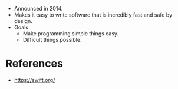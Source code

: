 * Announced in 2014.
* Makes it easy to write software that is incredibly fast and safe by design.
* Goals
	* Make programming simple things easy.
	* Difficult things possible.
# References
* https://swift.org/
